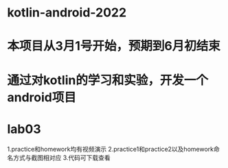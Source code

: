 # kotlin-android-2022
# 本项目从3月1号开始，预期到6月初结束
# 通过对kotlin的学习和实验，开发一个android项目




# lab03
1.practice和homework均有视频演示
2.practice1和practice2以及homework命名方式与截图相对应
3.代码可下载查看
